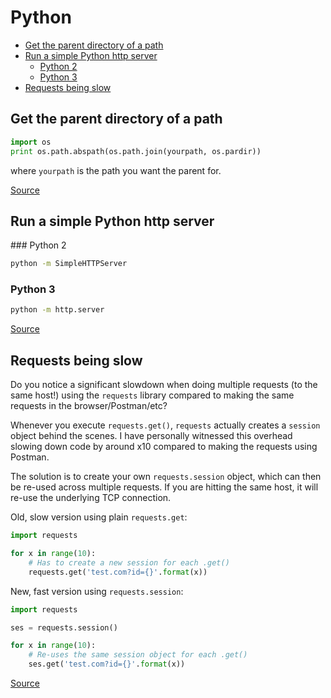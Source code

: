 # Python

<!-- MarkdownTOC -->

- [Get the parent directory of a path](#get-the-parent-directory-of-a-path)
- [Run a simple Python http server](#run-a-simple-python-http-server)
    - [Python 2](#python-2)
    - [Python 3](#python-3)
- [Requests being slow](#requests-being-slow)

<!-- /MarkdownTOC -->

## Get the parent directory of a path

```python
import os
print os.path.abspath(os.path.join(yourpath, os.pardir))
```

where `yourpath` is the path you want the parent for.

[Source](http://stackoverflow.com/a/2860193/1238596)

## Run a simple Python http server

### Python 2

```bash
python -m SimpleHTTPServer
```

### Python 3

```bash
python -m http.server
```

[Source](http://stackoverflow.com/a/7943768/1238596)

## Requests being slow

Do you notice a significant slowdown when doing multiple requests (to the same host!) using the `requests` library compared to making the same requests in the browser/Postman/etc?

Whenever you execute `requests.get()`, `requests` actually creates a `session` object behind the scenes. I have personally witnessed this overhead slowing down code by around x10 compared to making the requests using Postman.

The solution is to create your own `requests.session` object, which can then be re-used across multiple requests. If you are hitting the same host, it will re-use the underlying TCP connection.

Old, slow version using plain `requests.get`:

```python
import requests

for x in range(10):
    # Has to create a new session for each .get()
    requests.get('test.com?id={}'.format(x))
```

New, fast version using `requests.session`:

```python
import requests

ses = requests.session()

for x in range(10):
    # Re-uses the same session object for each .get()
    ses.get('test.com?id={}'.format(x))
```

[Source](http://docs.python-requests.org/en/master/user/advanced/)
